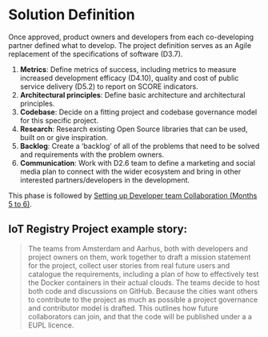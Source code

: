 # Solution Definition

Once approved, product owners and developers from each co-developing partner defined what to develop. The project definition serves as an Agile replacement of the specifications of software (D3.7).

1. __Metrics__: Define metrics of success, including metrics to measure increased development efficacy (D4.10), quality and cost of public service delivery (D5.2) to report on SCORE indicators.
2. __Architectural principles__: Define basic architecture and architectural principles.
3. __Codebase__: Decide on a fitting project and codebase governance model for this specific project.
4. __Research__: Research existing Open Source libraries that can be used, built on or give inspiration.
5. __Backlog__: Create a ‘backlog’ of all of the problems that need to be solved and requirements with the problem owners.
6. __Communication__: Work with D2.6 team to define a marketing and social media plan to connect with the wider ecosystem and bring in other interested partners/developers in the development.

This phase is followed by [Setting up Developer team Collaboration (Months 5 to 6)](4-development-setup.md).

## IoT Registry Project example story:

> The teams from Amsterdam and Aarhus, both with developers and project owners on them, work together to draft a mission statement for the project, collect user stories from real future users and catalogue the requirements, including a plan of how to effectively test the Docker containers in their actual clouds.  The teams decide to host  both code and discussions on GitHub. Because the cities want others to contribute to the project as much as possible a project governance and contributor model is drafted. This outlines how future collaborators can join, and that the code will be published under a a EUPL licence.
